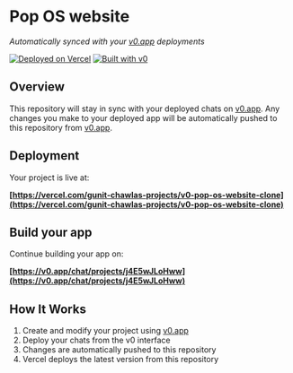 # Pop OS website

*Automatically synced with your [v0.app](https://v0.app) deployments*

[![Deployed on Vercel](https://img.shields.io/badge/Deployed%20on-Vercel-black?style=for-the-badge&logo=vercel)](https://vercel.com/gunit-chawlas-projects/v0-pop-os-website-clone)
[![Built with v0](https://img.shields.io/badge/Built%20with-v0.app-black?style=for-the-badge)](https://v0.app/chat/projects/j4E5wJLoHww)

## Overview

This repository will stay in sync with your deployed chats on [v0.app](https://v0.app).
Any changes you make to your deployed app will be automatically pushed to this repository from [v0.app](https://v0.app).

## Deployment

Your project is live at:

**[https://vercel.com/gunit-chawlas-projects/v0-pop-os-website-clone](https://vercel.com/gunit-chawlas-projects/v0-pop-os-website-clone)**

## Build your app

Continue building your app on:

**[https://v0.app/chat/projects/j4E5wJLoHww](https://v0.app/chat/projects/j4E5wJLoHww)**

## How It Works

1. Create and modify your project using [v0.app](https://v0.app)
2. Deploy your chats from the v0 interface
3. Changes are automatically pushed to this repository
4. Vercel deploys the latest version from this repository